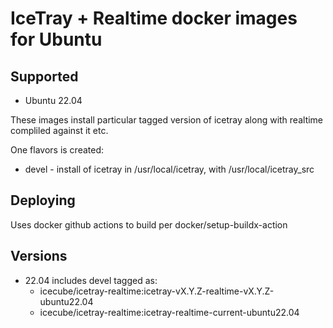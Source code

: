 IceTray + Realtime docker images for Ubuntu
===========================================

Supported
---------
* Ubuntu 22.04

These images install particular tagged version of icetray along with realtime compliled against it etc.

One flavors is created:
* devel - install of icetray in /usr/local/icetray, with /usr/local/icetray\_src

Deploying
---------
Uses docker github actions to build per docker/setup-buildx-action

Versions
--------
- 22.04 includes devel tagged as:
   - icecube/icetray-realtime:icetray-vX.Y.Z-realtime-vX.Y.Z-ubuntu22.04
   - icecube/icetray-realtime:icetray-realtime-current-ubuntu22.04
